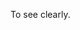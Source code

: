 To see clearly.

<!---
wx-cobalt/wx-cobalt is a ✨ special ✨ repository because its `README.md` (this file) appears on your GitHub profile.
You can click the Preview link to take a look at your changes.
--->
